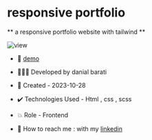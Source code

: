 # responsive portfolio 

** a responsive portfolio website with tailwind **

![view](https://github.com/danial-barati/portfolio-second/assets/104683176/24180390-ffe9-4cda-afd4-7724b171a020)

- 🔗 [demo](https://danial-barati.github.io/portfolio-second/)

- 👩🏻‍💻 Developed by danial barati

- 📆 Created - 2023-10-28

- ✔️ Technologies Used - Html , css , scss

- 💥 Role - Frontend

- 📲 How to reach me : with my [linkedin](https://www.linkedin.com/in/danial-barati-0a9804291/)
